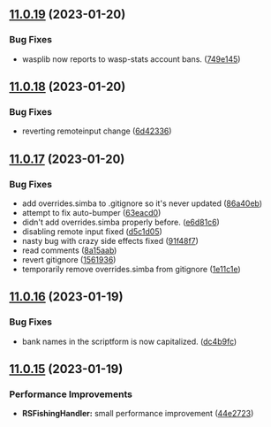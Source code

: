## [11.0.19](https://github.com/Torwent/WaspLib/compare/v11.0.18...v11.0.19) (2023-01-20)


### Bug Fixes

* wasplib now reports to wasp-stats account bans. ([749e145](https://github.com/Torwent/WaspLib/commit/749e1453c112f21e63c5bad59fc2be70d48752a2))



## [11.0.18](https://github.com/Torwent/WaspLib/compare/v11.0.17...v11.0.18) (2023-01-20)


### Bug Fixes

* reverting remoteinput change ([6d42336](https://github.com/Torwent/WaspLib/commit/6d423365a99be6d3f2c8eb410bca4ebf1e322246))



## [11.0.17](https://github.com/Torwent/WaspLib/compare/v11.0.16...v11.0.17) (2023-01-20)


### Bug Fixes

* add overrides.simba to .gitignore so it's never updated ([86a40eb](https://github.com/Torwent/WaspLib/commit/86a40eb66aff2ade5ef4dfdb8bf6edb278e98968))
* attempt to fix auto-bumper ([63eacd0](https://github.com/Torwent/WaspLib/commit/63eacd0044077c3f0469b73bb6f7f08347f845a6))
* didn't add overrides.simba properly before. ([e6d81c6](https://github.com/Torwent/WaspLib/commit/e6d81c6487a807b8994677eef405dd1375d46b17))
* disabling remote input fixed ([d5c1d05](https://github.com/Torwent/WaspLib/commit/d5c1d057bc7da8b35868f4434659460fbab4bc40))
* nasty bug with crazy side effects fixed ([91f48f7](https://github.com/Torwent/WaspLib/commit/91f48f742ed8c7cb79d3193cfb6be476cb0831be))
* read comments ([8a15aab](https://github.com/Torwent/WaspLib/commit/8a15aab4dea6ee6e02348b5417f5d111ab844773))
* revert gitignore ([1561936](https://github.com/Torwent/WaspLib/commit/1561936477f4c0d76428dcd149f3f709d4496934))
* temporarily remove overrides.simba from gitignore ([1e11c1e](https://github.com/Torwent/WaspLib/commit/1e11c1e42c037dc5af5ea9404965412991ee0eb5))



## [11.0.16](https://github.com/Torwent/WaspLib/compare/v11.0.15...v11.0.16) (2023-01-19)


### Bug Fixes

* bank names in the scriptform is now capitalized. ([dc4b9fc](https://github.com/Torwent/WaspLib/commit/dc4b9fcc0721d392b7d10c1addec10c710d7f0b4))



## [11.0.15](https://github.com/Torwent/WaspLib/compare/v11.0.14...v11.0.15) (2023-01-19)


### Performance Improvements

* **RSFishingHandler:** small performance improvement ([44e2723](https://github.com/Torwent/WaspLib/commit/44e272311a8754d28968357811a613624ec43911))



